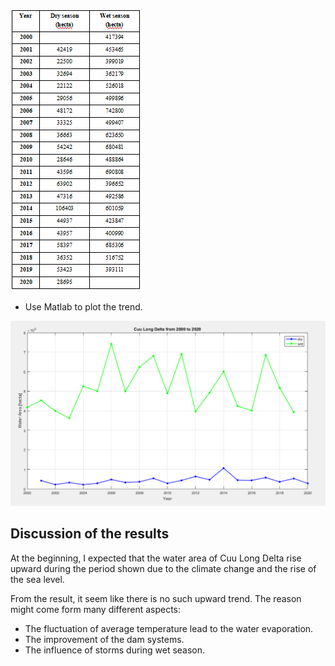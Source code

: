 ![Water area](https://github.com/ToTheHien/Water-area-of-CuuLong-Delta-using-MODIS-Image/blob/main/images/Water%20area.PNG)

- Use Matlab to plot the trend.

![Plot](https://github.com/ToTheHien/Water-area-of-CuuLong-Delta-using-MODIS-Image/blob/main/images/Plot.png)

## Discussion of the results
At the beginning, I expected that the water area of Cuu Long Delta rise upward during the period shown due to the climate change and the rise of the sea level. 

From the result, it seem like there is no such upward trend. The reason might come form many different aspects:
+ The fluctuation of average temperature lead to the water evaporation.
+ The improvement of the dam systems.
+ The influence of storms during wet season.

